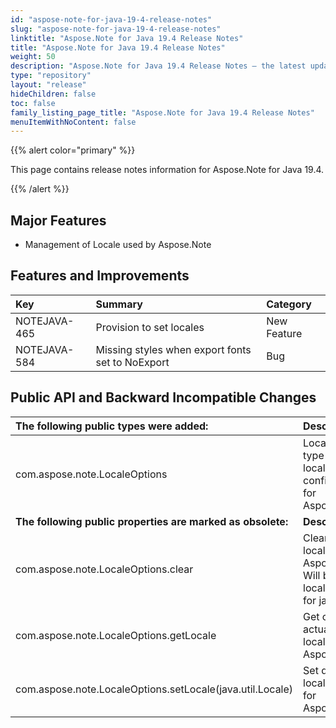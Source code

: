 ```yaml
---
id: "aspose-note-for-java-19-4-release-notes"
slug: "aspose-note-for-java-19-4-release-notes"
linktitle: "Aspose.Note for Java 19.4 Release Notes"
title: "Aspose.Note for Java 19.4 Release Notes"
weight: 50
description: "Aspose.Note for Java 19.4 Release Notes – the latest updates and fixes."
type: "repository"
layout: "release"
hideChildren: false
toc: false
family_listing_page_title: "Aspose.Note for Java 19.4 Release Notes"
menuItemWithNoContent: false
---
```


{{% alert color="primary" %}} 

This page contains release notes information for Aspose.Note for Java 19.4.

{{% /alert %}} 

## **Major Features**
- Management of Locale used by Aspose.Note

## **Features and Improvements**


|**Key**|**Summary**|**Category**|
| :- | :- | :- |
|NOTEJAVA-465|Provision to set locales|New Feature|
|NOTEJAVA-584|Missing styles when export fonts set to NoExport|Bug|

## **Public API and Backward Incompatible Changes**

|**The following public types were added:**|**Description**|
| :- | :- |
|com.aspose.note.LocaleOptions|LocaleOptions type specifies locale configuration for Aspose.Note.|
|**The following public properties are marked as obsolete:**|**Description**|
|com.aspose.note.LocaleOptions.clear|Clears default locale for Aspose.Note. Will be used locale default for java.|
|com.aspose.note.LocaleOptions.getLocale|Get currently actual default locale for Aspose.Note.|
|com.aspose.note.LocaleOptions.setLocale(java.util.Locale)|Set default locale related for Aspose.Note.|


